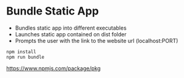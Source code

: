 # Bundle Static App

- Bundles static app into different executables
- Launches static app contained on dist folder
- Prompts the user with the link to the website url (localhost:PORT)

```
npm install
npm run bundle
```

https://www.npmjs.com/package/pkg

